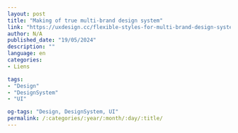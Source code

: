 ```yaml
---
layout: post
title: "Making of true multi-brand design system"
link: "https://uxdesign.cc/flexible-styles-for-multi-brand-design-systems-638f9c25c227"
author: N/A
published_date: "19/05/2024"
description: ""
language: en
categories:
- Liens

tags:
- "Design"
- "DesignSystem"
- "UI"

og-tags: "Design, DesignSystem, UI"
permalink: /:categories/:year/:month/:day/:title/
---
```


